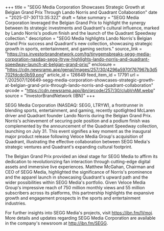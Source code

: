 +++
title = "SEGG Media Corporation Showcases Strategic Growth at Belgian Grand Prix Through Lando Norris and Quadrant Collaboration"
date = "2025-07-30T13:35:32Z"
draft = false
summary = "SEGG Media Corporation leveraged the Belgian Grand Prix to highlight the synergy between its strategic investments and Quadrant's cultural influence, marked by Lando Norris's podium finish and the launch of the Quadrant Speedway collection."
description = "SEGG Media highlights Lando Norris's Belgian Grand Prix success and Quadrant's new collection, showcasing strategic growth in sports, entertainment, and gaming sectors."
source_link = "https://rss.investorbrandnetwork.com/tg/tinygemsbreaks-segg-media-corporation-nasdaq-segg-ltryw-highlights-lando-norris-and-quadrant-speedway-launch-at-belgian-grand-prix/"
enclosure = "https://cdn.newsramp.app/genai/images/257/30/4296a5970f767967b3d5702fdcdc0b59.png"
article_id = 126649
feed_item_id = 17791
url = "/202507/126649-segg-media-corporation-showcases-strategic-growth-at-belgian-grand-prix-through-lando-norris-and-quadrant-collaboration"
qrcode = "https://cdn.newsramp.app/ibn/qrcode/257/30/clubVrAM.webp"
source = "InvestorBrandNetwork (IBN)"
+++

<p>SEGG Media Corporation (NASDAQ: SEGG, LTRYW), a frontrunner in blending sports, entertainment, and gaming, recently spotlighted McLaren driver and Quadrant founder Lando Norris during the Belgian Grand Prix. Norris's achievement of securing pole position and a podium finish was complemented by the announcement of the Quadrant Speedway collection, launching on July 31. This event signifies a key moment as the inaugural major product release following Veloce Media Group's acquisition of Quadrant, illustrating the effective collaboration between SEGG Media's strategic ventures and Quadrant's expanding cultural footprint.</p><p>The Belgian Grand Prix provided an ideal stage for SEGG Media to affirm its dedication to revolutionizing fan interaction through cutting-edge digital assets and immersive live experiences. Matthew McGahan, Chairman and CEO of SEGG Media, highlighted the significance of Norris's prominence and the apparel launch in showcasing Quadrant's upward path and the wider possibilities within SEGG Media's portfolio. Given Veloce Media Group's impressive reach of 750 million monthly views and 55 million subscribers across its platforms, this partnership highlights the expansive growth and engagement prospects in the sports and entertainment industries.</p><p>For further insights into SEGG Media's projects, visit <a href='https://ibn.fm/lVmoj' rel='nofollow' target='_blank'>https://ibn.fm/lVmoj</a>. More details and updates regarding SEGG Media Corporation are available in the company's newsroom at <a href='http://ibn.fm/SEGG' rel='nofollow' target='_blank'>http://ibn.fm/SEGG</a>.</p>